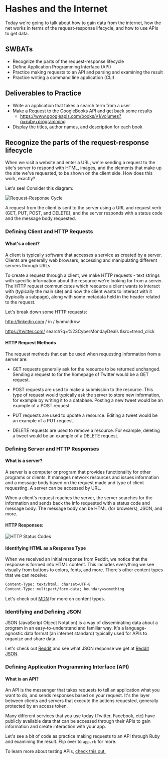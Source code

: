 # Hashes and the Internet

Today we're going to talk about how to gain data from the internet, how the net works in terms of the request-response lifecycle, and how to use APIs to get data.

## SWBATs

* Recognize the parts of the request-response lifecycle
* Define Application Programming Interface \(API\)
* Practice making requests to an API and parsing and examining the result
* Practice writing a command line application \(CLI\)

## Deliverables to Practice

* Write an application that takes a search term from a user
* Make a Request to the GoogleBooks API and get back some results
  * https://www.googleapis.com/books/v1/volumes?q=ruby+programming
* Display the titles, author names, and description for each book


## Recognize the parts of the request-response lifecycle

When we visit a website and enter a URL, we're sending a request to the site's server to respond with HTML, images, and the elements that make up the site we've requested, to be shown on the client side. How does this work, exactly? 

Let's see! Consider this diagram: 

![Request-Response Cycle](https://miro.medium.com/max/573/1*bx2bWzqeKCBndthiLGMK5g.png)

A request from the client is sent to the server using a URL and request verb (GET, PUT, POST, and DELETE), and the server responds with a status code and the message body requested.

### Defining Client and HTTP Requests

#### What's a client? 
A client is typically software that accesses a service as created by a server. Clients are generally web browsers, accessing and manipulating different servers through URLs. 

To create a request through a client, we make HTTP requests - text strings with specific information about the resource we're looking for from a server. The HTTP request communicates which resource a client wants to interact with (typically the main site) and how the client wants to interact with it (typically a subpage), along with some metadata held in the header related to the request.

Let's break down some HTTP requests: 

http://linkedin.com / in / lynmuldrow 

https://twitter.com/ search?q=%23CyberMondayDeals &src=trend_click

#### HTTP Request Methods

The request methods that can be used when requesting information from a server are: 

- GET requests generally ask for the resource to be returned unchanged. Sending a request to for the homepage of Twitter would be a GET request.

- POST requests are used to make a submission to the resource. This type of request would typically ask the server to store new information, for example by writing it to a database. Posting a new tweet would be an example of a POST request.

- PUT requests are used to update a resource. Editing a tweet would be an example of a PUT request.

- DELETE requests are used to remove a resource. For example, deleting a tweet would be an example of a DELETE request.



### Defining Server and HTTP Responses

#### What is a server? 

A server is a computer or program that provides functionality for other programs or clients. It manages network resources and issues information and a message body based on the request made and type of client requesting. A server can be accessed by URL. 

When a client's request reaches the server, the server searches for the information and sends back the info requested with a status code and message body. The message body can be HTML (for browsers), JSON, and more. 

#### HTTP Responses:

![HTTP Status Codes](https://webrewrite.com/wp-content/uploads/2012/12/Screen-Shot-2017-02-26-at-6.54.41-AM.png)


#### Identifying HTML as a Response Type

When we received an initial response from Reddit, we notice that the response is formed into HTML content. This includes everything we see visually from buttons to colors, fonts, and more. There's other content types that we can receive: 

``` html
Content-Type: text/html; charset=UTF-8
Content-Type: multipart/form-data; boundary=something
```

Let's check out [MDN](https://developer.mozilla.org/en-US/docs/Web/HTTP/Headers/Content-Type) for more on content types.



### Identifying and Defining JSON

JSON (JavaScript Object Notation) is a way of disseminating data about a program in an easy-to-understand and familiar way. It's a language-agnostic data format (an internet standard) typically used for APIs to organize and share data.

Let's check out [Reddit](https://reddit.com) and see what JSON response we get at [Reddit JSON](https://reddit.com/.json). 


### Defining Application Programming Interface \(API\)

#### What is an API? 
An API is the messenger that takes requests to tell an application what you want to do, and sends responses based on your request. It's the layer between clients and servers that execute the actions requested, generally protected by an access token.

Many different services that you use today (Twitter, Facebook, etc) have publicly available data that can be accessed through their APIs to gain information and create interaction with your app. 
 
Let's see a bit of code as practice making requests to an API through Ruby and examining the result. Flip over to `app.rb` for more. 

To learn more about testing APIs, [check this out.](https://www.sitepoint.com/api-building-and-testing-made-easier-with-postman/)

